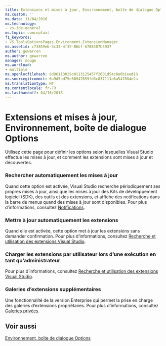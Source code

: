 ```yaml
---
title: Extensions et mises à jour, Environnement, boîte de dialogue Options | Microsoft Docs
ms.custom: ''
ms.date: 11/04/2016
ms.technology:
- vs-ide-general
ms.topic: conceptual
f1_keywords:
- VS.ToolsOptionsPages.Environment.ExtensionManager
ms.assetid: c73859eb-3c33-4f39-86bf-6788387b5937
author: gewarren
ms.author: gewarren
manager: douge
ms.workload:
- multiple
ms.openlocfilehash: 8d86113029c0113125457f2601d54c8a6b1eed18
ms.sourcegitcommit: 6a9d5bd75e50947659fd6c837111a6a547884e2a
ms.translationtype: HT
ms.contentlocale: fr-FR
ms.lasthandoff: 04/16/2018
---
```

# <a name="extensions-and-updates-environment-options-dialog-box"></a>Extensions et mises à jour, Environnement, boîte de dialogue Options
Utilisez cette page pour définir les options selon lesquelles Visual Studio effectue les mises à jour, et comment les extensions sont mises à jour et découvertes.  
  
### <a name="automatically-check-for-updates"></a>Rechercher automatiquement les mises à jour  
 Quand cette option est activée, Visual Studio recherche périodiquement ses propres mises à jour, ainsi que les mises à jour des Kits de développement logiciel (SDK), des outils et des extensions, et affiche des notifications dans la barre de menus quand des mises à jour sont disponibles. Pour plus d’informations, consultez [Notifications](../../ide/visual-studio-notifications.md).  
  
### <a name="automatically-update-extensions"></a>Mettre à jour automatiquement les extensions  
 Quand elle est activée, cette option met à jour les extensions sans demander confirmation. Pour plus d’informations, consultez [Recherche et utilisation des extensions Visual Studio](../../ide/finding-and-using-visual-studio-extensions.md).  
  
### <a name="load-user-extensions-when-running-as-administrator"></a>Charger les extensions par utilisateur lors d’une exécution en tant qu’administrateur  
 Pour plus d’informations, consultez [Recherche et utilisation des extensions Visual Studio](../../ide/finding-and-using-visual-studio-extensions.md).  
  
### <a name="additional-extension-galleries"></a>Galeries d’extensions supplémentaires  
 Une fonctionnalité de la version Enterprise qui permet la prise en charge des galeries d’extensions propriétaires. Pour plus d’informations, consultez [Galeries privées](../../extensibility/private-galleries.md).  
  
## <a name="see-also"></a>Voir aussi  
 [Environnement, boîte de dialogue Options](../../ide/reference/environment-options-dialog-box.md)